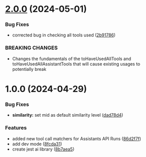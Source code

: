 # [2.0.0](https://github.com/codeably-io/jest-ai/compare/v1.1.0...v2.0.0) (2024-05-01)


### Bug Fixes

* corrected bug in checking all tools used ([2b91786](https://github.com/codeably-io/jest-ai/commit/2b917864e5612c806f7347d685379843456c1be2))


### BREAKING CHANGES

* Changes the fundamentals of the toHaveUsedAllTools and toHaveUsedAllAssistantTools
that will cause existing usages to potentially break

# 1.0.0 (2024-04-29)


### Bug Fixes

* **similarity:** set mid as default similarity level ([dad78d4](https://github.com/codeably-io/jest-ai/commit/dad78d49e0ec53def02dc17909603f62690d7891))


### Features

* added new tool call matchers for Assistants API Runs ([86d2f7f](https://github.com/codeably-io/jest-ai/commit/86d2f7f14d22e83a1d4116f0e8b493c9ca9c3449))
* add dev mode ([8fcda31](https://github.com/codeably-io/jest-ai/commit/8fcda31e93975ac0d0f45755fdb174dcfd1b6650))
* create jest ai library ([8b7aea5](https://github.com/codeably-io/jest-ai/commit/8b7aea5710e9fddd6f8ef33e6be270be671aab88))
